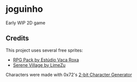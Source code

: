 # joguinho
Early WIP 2D game


## Credits

This project uses several free sprites:

  * [RPG Pack by Estúdio Vaca Roxa](https://bakudas.itch.io/generic-rpg-pack)
  * [Serene Village by LimeZu](https://limezu.itch.io/serenevillagerevamped)

Characters were made with 0x72's [2-bit Character Generator](https://0x72.itch.io/2bitcharactergenerator)
